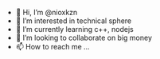 - 👋 Hi, I’m @nioxkzn
- 👀 I’m interested in technical sphere
- 🌱 I’m currently learning c++, nodejs
- 💞️ I’m looking to collaborate on big money
- 📫 How to reach me ...

<!---
nioxkzn/nioxkzn is a ✨ special ✨ repository because its `README.md` (this file) appears on your GitHub profile.
You can click the Preview link to take a look at your changes.
--->
